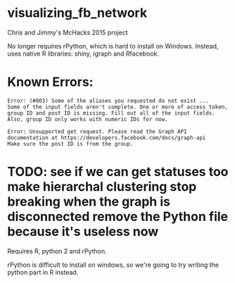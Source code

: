 # visualizing_fb_network
Chris and Jimmy's McHacks 2015 project

No longer requires rPython, which is hard to install on Windows. 
Instead, uses native R libraries: shiny, igraph and Rfacebook. 


# Known Errors: 
	Error: (#803) Some of the aliases you requested do not exist ...
	Some of the input fields aren't complete. One or more of access token, group ID and post ID is missing. Fill out all of the input fields. Also, group ID only works with numeric IDs for now. 
	
	Error: Unsupported get request. Please read the Graph API documentation at https://developers.facebook.com/docs/graph-api
	Make sure the post ID is from the group. 
	
	
TODO: 
	see if we can get statuses too
	make hierarchal clustering stop breaking when the graph is disconnected
	remove the Python file because it's useless now 
=======
Requires R, python 2 and rPython. 

rPython is difficult to install on windows, so we're going to try writing the python part in R instead. 

